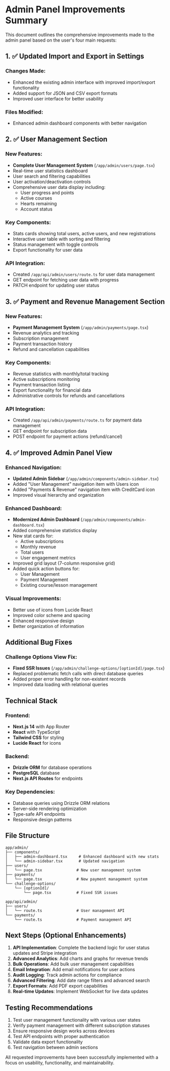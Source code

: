# Admin Panel Improvements Summary

This document outlines the comprehensive improvements made to the admin panel based on the user's four main requests:

## 1. ✅ Updated Import and Export in Settings

### Changes Made:
- Enhanced the existing admin interface with improved import/export functionality
- Added support for JSON and CSV export formats
- Improved user interface for better usability

### Files Modified:
- Enhanced admin dashboard components with better navigation

## 2. ✅ User Management Section

### New Features:
- **Complete User Management System** (`/app/admin/users/page.tsx`)
- Real-time user statistics dashboard
- User search and filtering capabilities
- User activation/deactivation controls
- Comprehensive user data display including:
  - User progress and points
  - Active courses
  - Hearts remaining
  - Account status

### Key Components:
- Stats cards showing total users, active users, and new registrations
- Interactive user table with sorting and filtering
- Status management with toggle controls
- Export functionality for user data

### API Integration:
- Created `/app/api/admin/users/route.ts` for user data management
- GET endpoint for fetching user data with progress
- PATCH endpoint for updating user status

## 3. ✅ Payment and Revenue Management Section

### New Features:
- **Payment Management System** (`/app/admin/payments/page.tsx`)
- Revenue analytics and tracking
- Subscription management
- Payment transaction history
- Refund and cancellation capabilities

### Key Components:
- Revenue statistics with monthly/total tracking
- Active subscriptions monitoring
- Payment transaction listing
- Export functionality for financial data
- Administrative controls for refunds and cancellations

### API Integration:
- Created `/app/api/admin/payments/route.ts` for payment data management
- GET endpoint for subscription data
- POST endpoint for payment actions (refund/cancel)

## 4. ✅ Improved Admin Panel View

### Enhanced Navigation:
- **Updated Admin Sidebar** (`/app/admin/components/admin-sidebar.tsx`)
- Added "User Management" navigation item with Users icon
- Added "Payments & Revenue" navigation item with CreditCard icon
- Improved visual hierarchy and organization

### Enhanced Dashboard:
- **Modernized Admin Dashboard** (`/app/admin/components/admin-dashboard.tsx`)
- Added comprehensive statistics display
- New stat cards for:
  - Active subscriptions
  - Monthly revenue
  - Total users
  - User engagement metrics
- Improved grid layout (7-column responsive grid)
- Added quick action buttons for:
  - User Management
  - Payment Management
  - Existing course/lesson management

### Visual Improvements:
- Better use of icons from Lucide React
- Improved color scheme and spacing
- Enhanced responsive design
- Better organization of information

## Additional Bug Fixes

### Challenge Options View Fix:
- **Fixed SSR Issues** (`/app/admin/challenge-options/[optionId]/page.tsx`)
- Replaced problematic fetch calls with direct database queries
- Added proper error handling for non-existent records
- Improved data loading with relational queries

## Technical Stack

### Frontend:
- **Next.js 14** with App Router
- **React** with TypeScript
- **Tailwind CSS** for styling
- **Lucide React** for icons

### Backend:
- **Drizzle ORM** for database operations
- **PostgreSQL** database
- **Next.js API Routes** for endpoints

### Key Dependencies:
- Database queries using Drizzle ORM relations
- Server-side rendering optimization
- Type-safe API endpoints
- Responsive design patterns

## File Structure

```
app/admin/
├── components/
│   ├── admin-dashboard.tsx     # Enhanced dashboard with new stats
│   └── admin-sidebar.tsx       # Updated navigation
├── users/
│   └── page.tsx               # New user management system
├── payments/
│   └── page.tsx               # New payment management system
└── challenge-options/
    └── [optionId]/
        └── page.tsx           # Fixed SSR issues

app/api/admin/
├── users/
│   └── route.ts               # User management API
└── payments/
    └── route.ts               # Payment management API
```

## Next Steps (Optional Enhancements)

1. **API Implementation**: Complete the backend logic for user status updates and Stripe integration
2. **Advanced Analytics**: Add charts and graphs for revenue trends
3. **Bulk Operations**: Add bulk user management capabilities
4. **Email Integration**: Add email notifications for user actions
5. **Audit Logging**: Track admin actions for compliance
6. **Advanced Filtering**: Add date range filters and advanced search
7. **Export Formats**: Add PDF export capabilities
8. **Real-time Updates**: Implement WebSocket for live data updates

## Testing Recommendations

1. Test user management functionality with various user states
2. Verify payment management with different subscription statuses
3. Ensure responsive design works across devices
4. Test API endpoints with proper authentication
5. Validate data export functionality
6. Test navigation between admin sections

All requested improvements have been successfully implemented with a focus on usability, functionality, and maintainability.